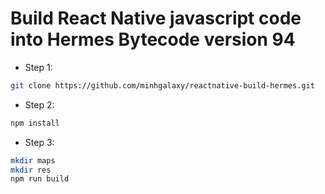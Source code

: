 # Build React Native javascript code into Hermes Bytecode version 94

- Step 1:
```bash
git clone https://github.com/minhgalaxy/reactnative-build-hermes.git
```

- Step 2:
```bash
npm install
```

- Step 3:
```bash
mkdir maps
mkdir res
npm run build
```
